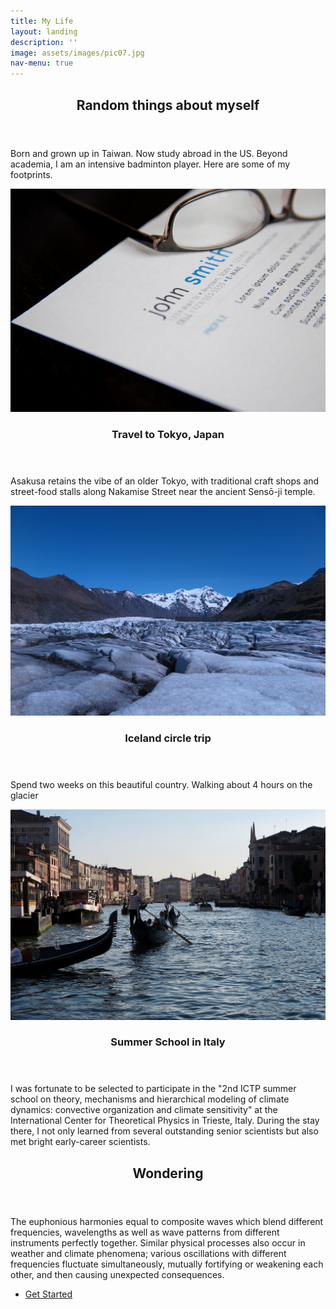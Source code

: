 ```yaml
---
title: My Life
layout: landing
description: ''
image: assets/images/pic07.jpg
nav-menu: true
---
```


<!-- Main -->
<div id="main">

<!-- One -->
<section id="one">
	<div class="inner">
		<header class="major">
			<h2>Random things about myself</h2>
		</header>
		<p>Born and grown up in Taiwan. Now study abroad in the US. Beyond academia, I am an intensive badminton player. Here are some of my footprints.</p>
	</div>
</section>

<!-- Two -->
<section id="two" class="spotlights">
	<section>
		<a href="generic.html" class="image">
			<img src="./assets/images/pic01.jpg" alt="" data-position="center center" />
		</a>
		<div class="content">
			<div class="inner">
				<header class="major">
					<h3>Travel to Tokyo, Japan</h3>
				</header>
				<p>Asakusa retains the vibe of an older Tokyo, with traditional craft shops and street-food stalls along Nakamise Street near the ancient Sensō-ji temple.</p>
			</div>
		</div>
	</section>
	<section>
		<a href="generic.html" class="image">
			<img src="./assets/images/pic02.jpg" alt="" data-position="top center" />
		</a>
		<div class="content">
			<div class="inner">
				<header class="major">
					<h3>Iceland circle trip</h3>
				</header>
				<p>Spend two weeks on this beautiful country. Walking about 4 hours on the glacier </p>
			</div>
		</div>
	</section>
	<section>
		<a href="generic.html" class="image">
			<img src="./assets/images/pic03.jpg" alt="" data-position="25% 25%" />
		</a>
		<div class="content">
			<div class="inner">
				<header class="major">
					<h3>Summer School in Italy</h3>
				</header>
				<p>I was fortunate to be selected to participate in the "2nd ICTP summer school on theory, mechanisms and hierarchical modeling of climate dynamics: convective organization and climate sensitivity" at the International Center for Theoretical Physics in Trieste, Italy. During the stay there, I  not only learned from several outstanding senior scientists but also met bright early-career scientists.</p>
			</div>
		</div>
	</section>
</section>

<!-- Three -->
<section id="three">
	<div class="inner">
		<header class="major">
			<h2>Wondering</h2>
		</header>
		<p>The euphonious harmonies equal to composite waves which blend different frequencies, wavelengths as well as wave patterns from different instruments perfectly together. Similar physical processes also occur in weather and climate phenomena; various oscillations with different frequencies fluctuate simultaneously, mutually fortifying or weakening each other, and then causing unexpected consequences.</p>
		<ul class="actions">
			<li><a href="bpublication.html" class="button next">Get Started</a></li>
		</ul>
	</div>
</section>

</div>
